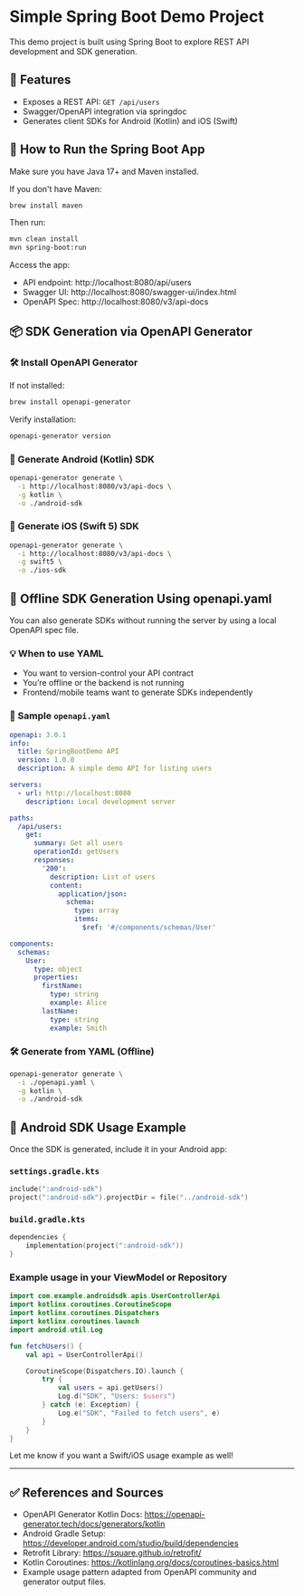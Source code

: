 # Simple Spring Boot Demo Project

This demo project is built using Spring Boot to explore REST API development and SDK generation.

## 🧩 Features
- Exposes a REST API: `GET /api/users`
- Swagger/OpenAPI integration via springdoc
- Generates client SDKs for Android (Kotlin) and iOS (Swift)

## 🚀 How to Run the Spring Boot App

Make sure you have Java 17+ and Maven installed.

If you don't have Maven:

```bash
brew install maven
```

Then run:

```bash
mvn clean install
mvn spring-boot:run
```

Access the app:
- API endpoint: http://localhost:8080/api/users
- Swagger UI: http://localhost:8080/swagger-ui/index.html
- OpenAPI Spec: http://localhost:8080/v3/api-docs

## 📦 SDK Generation via OpenAPI Generator

### 🛠 Install OpenAPI Generator

If not installed:

```bash
brew install openapi-generator
```

Verify installation:

```bash
openapi-generator version
```

### 📱 Generate Android (Kotlin) SDK

```bash
openapi-generator generate \
  -i http://localhost:8080/v3/api-docs \
  -g kotlin \
  -o ./android-sdk
```

### 🍏 Generate iOS (Swift 5) SDK

```bash
openapi-generator generate \
  -i http://localhost:8080/v3/api-docs \
  -g swift5 \
  -o ./ios-sdk
```

## 🔁 Offline SDK Generation Using openapi.yaml

You can also generate SDKs without running the server by using a local OpenAPI spec file.

### 💡 When to use YAML
- You want to version-control your API contract
- You’re offline or the backend is not running
- Frontend/mobile teams want to generate SDKs independently

### 🧾 Sample `openapi.yaml`

```yaml
openapi: 3.0.1
info:
  title: SpringBootDemo API
  version: 1.0.0
  description: A simple demo API for listing users

servers:
  - url: http://localhost:8080
    description: Local development server

paths:
  /api/users:
    get:
      summary: Get all users
      operationId: getUsers
      responses:
        '200':
          description: List of users
          content:
            application/json:
              schema:
                type: array
                items:
                  $ref: '#/components/schemas/User'

components:
  schemas:
    User:
      type: object
      properties:
        firstName:
          type: string
          example: Alice
        lastName:
          type: string
          example: Smith
```

### 🛠 Generate from YAML (Offline)

```bash
openapi-generator generate \
  -i ./openapi.yaml \
  -g kotlin \
  -o ./android-sdk
```

## 🧪 Android SDK Usage Example

Once the SDK is generated, include it in your Android app:

### `settings.gradle.kts`

```kotlin
include(":android-sdk")
project(":android-sdk").projectDir = file("../android-sdk")
```

### `build.gradle.kts`

```kotlin
dependencies {
    implementation(project(":android-sdk"))
}
```

### Example usage in your ViewModel or Repository

```kotlin
import com.example.androidsdk.apis.UserControllerApi
import kotlinx.coroutines.CoroutineScope
import kotlinx.coroutines.Dispatchers
import kotlinx.coroutines.launch
import android.util.Log

fun fetchUsers() {
    val api = UserControllerApi()

    CoroutineScope(Dispatchers.IO).launch {
        try {
            val users = api.getUsers()
            Log.d("SDK", "Users: $users")
        } catch (e: Exception) {
            Log.e("SDK", "Failed to fetch users", e)
        }
    }
}
```

Let me know if you want a Swift/iOS usage example as well!

---

## ✅ References and Sources

- OpenAPI Generator Kotlin Docs: https://openapi-generator.tech/docs/generators/kotlin  
- Android Gradle Setup: https://developer.android.com/studio/build/dependencies  
- Retrofit Library: https://square.github.io/retrofit/  
- Kotlin Coroutines: https://kotlinlang.org/docs/coroutines-basics.html  
- Example usage pattern adapted from OpenAPI community and generator output files.
